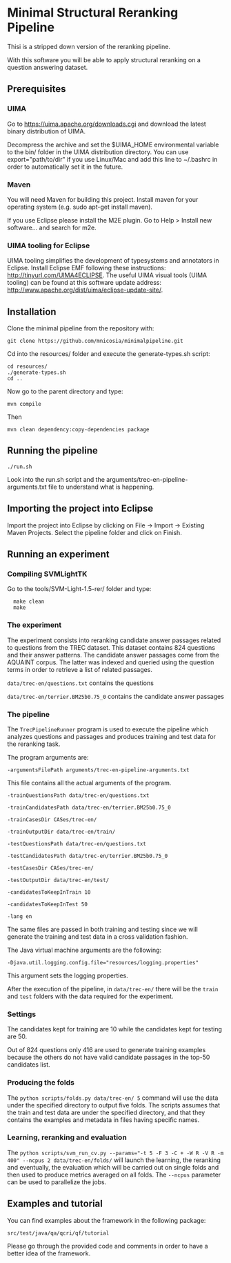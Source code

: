 # Minimal Structural Reranking Pipeline

Thisi is a stripped down version of the reranking pipeline.  

With this software you will be able to apply structural reranking on a question answering dataset.

## Prerequisites

### UIMA

Go to https://uima.apache.org/downloads.cgi and download the latest binary distribution of UIMA.  

Decompress the archive and set the $UIMA_HOME environmental variable to the bin/ folder in the
UIMA distribution directory. You can use export="path/to/dir" if you use Linux/Mac and add this line
to ~/.bashrc in order to automatically set it in the future.

### Maven

You will need Maven for building this project. Install maven for your operating system (e.g. sudo
apt-get install maven).  

If you use Eclipse please install the M2E plugin. Go to Help > Install new software... and search
for m2e.

### UIMA tooling for Eclipse

UIMA tooling simplifies the development of typesystems and annotators in Eclipse. Install Eclipse EMF
following these instructions: http://tinyurl.com/UIMA4ECLIPSE. The useful UIMA visual
tools (UIMA tooling) can be found at this software update address:
http://www.apache.org/dist/uima/eclipse-update-site/.

## Installation

Clone the minimal pipeline from the repository with:

```
git clone https://github.com/mnicosia/minimalpipeline.git
```

Cd into the resources/ folder and execute the generate-types.sh script:

```
cd resources/
./generate-types.sh
cd ..
```

Now go to the parent directory and type:

```
mvn compile
```

Then

```
mvn clean dependency:copy-dependencies package
```

## Running the pipeline

```
./run.sh
```

Look into the run.sh script and the arguments/trec-en-pipeline-arguments.txt file to understand what is happening.  

## Importing the project into Eclipse

Import the project into Eclipse by clicking on File -> Import -> Existing Maven Projects. Select the pipeline folder and click on Finish.

## Running an experiment

### Compiling SVMLightTK

Go to the tools/SVM-Light-1.5-rer/ folder and type:

```
  make clean  
  make
```

### The experiment
The experiment consists into reranking candidate answer passages related to questions from the TREC dataset.
This dataset contains 824 questions and their answer patterns. The candidate answer passages come from the AQUAINT corpus. The latter was indexed and queried using the question terms in order to retrieve a list of related passages.

`data/trec-en/questions.txt` contains the questions

`data/trec-en/terrier.BM25b0.75_0` contains the candidate answer passages

### The pipeline

The `TrecPipelineRunner` program is used to execute the pipeline which analyzes questions and passages and produces training and test data for the reranking task.

The program arguments are:

`-argumentsFilePath arguments/trec-en-pipeline-arguments.txt`

This file contains all the actual arguments of the program.

`-trainQuestionsPath data/trec-en/questions.txt`

`-trainCandidatesPath data/trec-en/terrier.BM25b0.75_0`

`-trainCasesDir CASes/trec-en/`

`-trainOutputDir data/trec-en/train/`

`-testQuestionsPath data/trec-en/questions.txt`

`-testCandidatesPath data/trec-en/terrier.BM25b0.75_0`

`-testCasesDir CASes/trec-en/`

`-testOutputDir data/trec-en/test/`

`-candidatesToKeepInTrain 10`

`-candidatesToKeepInTest 50`

`-lang en`

The same files are passed in both training and testing since we will generate the training and test data in a cross validation fashion.

The Java virtual machine arguments are the following:

`-Djava.util.logging.config.file="resources/logging.properties"`

This argument sets the logging properties.

After the execution of the pipeline, in `data/trec-en/` there will be the `train` and `test` folders with the data required for the experiment.

### Settings

The candidates kept for training are 10 while the candidates kept for testing are 50.

Out of 824 questions only 416 are used to generate training examples because the others do not have valid candidate passages in the top-50 candidates list.

### Producing the folds

The `python scripts/folds.py data/trec-en/ 5` command will use the data under the specified directory to output five folds. The scripts assumes that the train and test data are under the specified directory, and that they contains the examples and metadata in files having specific names.

### Learning, reranking and evaluation

The `python scripts/svm_run_cv.py --params="-t 5 -F 3 -C + -W R -V R -m 400" --ncpus 2 data/trec-en/folds/` will launch the learning, the reranking and eventually, the evaluation which will be carried out on single folds and then used to produce metrics averaged on all folds. The `--ncpus` parameter can be used to parallelize the jobs.
 
## Examples and tutorial

You can find examples about the framework in the following package:

```
src/test/java/qa/qcri/qf/tutorial
```

Please go through the provided code and comments in order to have a better idea of the framework.
